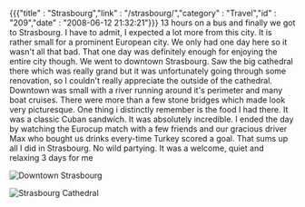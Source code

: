 {{{"title" : "Strasbourg","link" : "/strasbourg/","category" : "Travel","id" : "209","date" : "2008-06-12 21:32:21"}}}
13 hours on a bus and finally we got to Strasbourg. I have to admit, I expected a lot more from this city. It is rather small for a prominent European city. We only had one day here so it wasn't all that bad. That one day was definitely enough for enjoying the entire city though. We went to downtown Strasbourg. Saw the big cathedral there which was really grand but it was unfortunately going through some renovation, so I couldn't really appreciate the outside of the cathedral. Downtown was small with a river running around it's perimeter and many boat cruises. There were more than a few stone bridges which made look very picturesque. One thing i distinctly remember is the food I had there. It was a classic Cuban sandwich. It was absolutely incredible. I ended the day by watching the Eurocup match with a few friends and our gracious driver Max who bought us drinks every-time Turkey scored a goal. That sums up all I did in Strasbourg. No wild partying. It was a welcome, quiet and relaxing 3 days for me

![Downtown Strasbourg](/img/upload/dscn1342-300x225.jpg "Downtown Strasbourg")

![Strasbourg Cathedral](/img/upload/dscn1329-300x225.jpg "Strasbourg Cathedral")